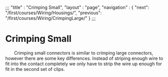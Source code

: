 ;;;
 "title" : "Crimping Small",
 "layout" : "page",
 "navigation" : {
   "next": "/first/courses/Wiring/Housings/",
   "previous": "/first/courses/Wiring/CrimpingLarge/"
 }
;;;

Crimping Small
===
&nbsp;&nbsp;&nbsp;&nbsp;&nbsp;&nbsp;&nbsp;Crimping small connectors is similar to crimping large connectors, however there are some key differences. Instead of striping enough wire to fit into the contact completely we only have to strip the wire up enough for fit in the second set of clips.
